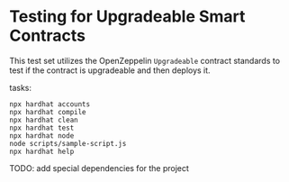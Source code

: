 # Testing for Upgradeable Smart Contracts

This test set utilizes the OpenZeppelin `Upgradeable` contract standards to test if the contract is upgradeable and then deploys it.

tasks:

```shell
npx hardhat accounts
npx hardhat compile
npx hardhat clean
npx hardhat test
npx hardhat node
node scripts/sample-script.js
npx hardhat help
```
TODO: add special dependencies for the project